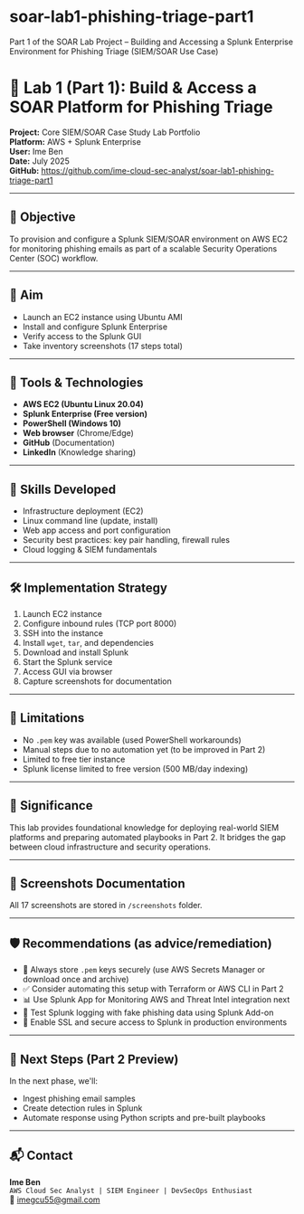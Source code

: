 # soar-lab1-phishing-triage-part1
Part 1 of the SOAR Lab Project – Building and Accessing a Splunk Enterprise Environment for Phishing Triage (SIEM/SOAR Use Case)

# 🧪 Lab 1 (Part 1): Build & Access a SOAR Platform for Phishing Triage

**Project:** Core SIEM/SOAR Case Study Lab Portfolio  
**Platform:** AWS + Splunk Enterprise  
**User:** Ime Ben  
**Date:** July 2025  
**GitHub:** https://github.com/ime-cloud-sec-analyst/soar-lab1-phishing-triage-part1  

---

## 🎯 Objective  
To provision and configure a Splunk SIEM/SOAR environment on AWS EC2 for monitoring phishing emails as part of a scalable Security Operations Center (SOC) workflow.

---

## 🎯 Aim  
- Launch an EC2 instance using Ubuntu AMI  
- Install and configure Splunk Enterprise  
- Verify access to the Splunk GUI  
- Take inventory screenshots (17 steps total)

---

## 🧰 Tools & Technologies  
- **AWS EC2 (Ubuntu Linux 20.04)**  
- **Splunk Enterprise (Free version)**  
- **PowerShell (Windows 10)**  
- **Web browser** (Chrome/Edge)  
- **GitHub** (Documentation)  
- **LinkedIn** (Knowledge sharing)

---

## 🧠 Skills Developed  
- Infrastructure deployment (EC2)  
- Linux command line (update, install)  
- Web app access and port configuration  
- Security best practices: key pair handling, firewall rules  
- Cloud logging & SIEM fundamentals

---

## 🛠️ Implementation Strategy  
1. Launch EC2 instance  
2. Configure inbound rules (TCP port 8000)  
3. SSH into the instance  
4. Install `wget`, `tar`, and dependencies  
5. Download and install Splunk  
6. Start the Splunk service  
7. Access GUI via browser  
8. Capture screenshots for documentation

---

## 🚫 Limitations  
- No `.pem` key was available (used PowerShell workarounds)  
- Manual steps due to no automation yet (to be improved in Part 2)  
- Limited to free tier instance  
- Splunk license limited to free version (500 MB/day indexing)

---

## 🧩 Significance  
This lab provides foundational knowledge for deploying real-world SIEM platforms and preparing automated playbooks in Part 2. It bridges the gap between cloud infrastructure and security operations.

---

## 🧪 Screenshots Documentation  
All 17 screenshots are stored in `/screenshots` folder.

---

## 🛡️ Recommendations (as advice/remediation)  
- 🔐 Always store `.pem` keys securely (use AWS Secrets Manager or download once and archive)  
- ✅ Consider automating this setup with Terraform or AWS CLI in Part 2  
- 📊 Use Splunk App for Monitoring AWS and Threat Intel integration next  
- 🔄 Test Splunk logging with fake phishing data using Splunk Add-on  
- 🧪 Enable SSL and secure access to Splunk in production environments

---

## 🔗 Next Steps (Part 2 Preview)  
In the next phase, we'll:  
- Ingest phishing email samples  
- Create detection rules in Splunk  
- Automate response using Python scripts and pre-built playbooks

---

## 📬 Contact  
**Ime Ben**  
`AWS Cloud Sec Analyst | SIEM Engineer | DevSecOps Enthusiast`  
📧 imegcu55@gmail.com
